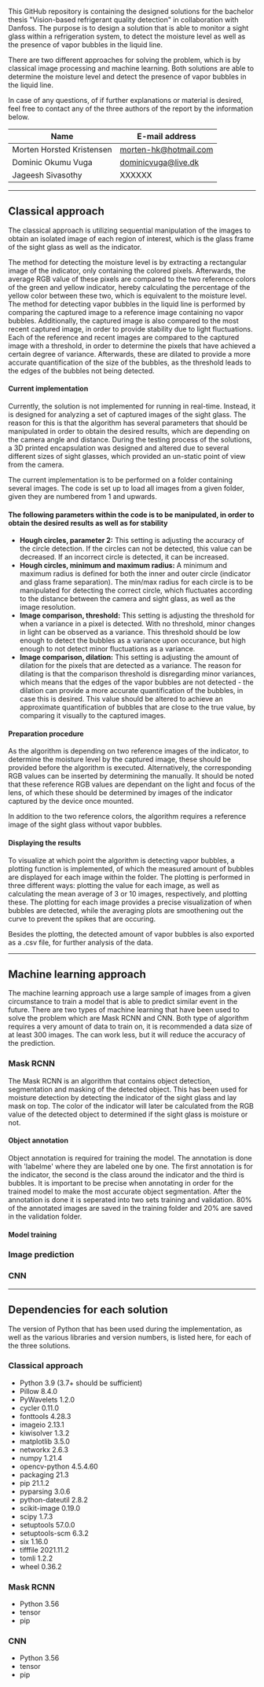 This GitHub repository is containing the designed solutions for the bachelor thesis "Vision-based refrigerant quality detection" in collaboration with Danfoss. The purpose is to design a solution that is able to monitor a sight glass within a refrigeration system, to detect the moisture level as well as the presence of vapor bubbles in the liquid line. 


There are two different approaches for solving the problem, which is by classical image processing and machine learning.
Both solutions are able to determine the moisture level and detect the presence of vapor bubbles in the liquid line.

In case of any questions, of if further explanations or material is desired, feel free to contact any of the three authors of the report by the information below.

Name | E-mail address
------------ | -------------
Morten Horsted Kristensen | morten-hk@hotmail.com
Dominic Okumu Vuga | dominicvuga@live.dk
Jageesh Sivasothy | XXXXXX


____________________________________________________

## Classical approach

The classical approach is utilizing sequential manipulation of the images to obtain an isolated image of each region of interest, which is the glass frame of the sight glass as well as the indicator.

The method for detecting the moisture level is by extracting a rectangular image of the indicator, only containing the colored pixels. Afterwards, the average RGB value of these pixels are compared to the two reference colors of the green and yellow indicator, hereby calculating the percentage of the yellow color between these two, which is equivalent to the moisture level.
The method for detecting vapor bubbles in the liquid line is performed by comparing the captured image to a reference image containing no vapor bubbles. Additionally, the captured image is also compared to the most recent captured image, in order to provide stability due to light fluctuations.
Each of the reference and recent images are compared to the captured image with a threshold, in order to determine the pixels that have achieved a certain degree of variance. Afterwards, these are dilated to provide a more accurate quantification of the size of the bubbles, as the threshold leads to the edges of the bubbles not being detected.

#### Current implementation

Currently, the solution is not implemented for running in real-time. Instead, it is designed for analyzing a set of captured images of the sight glass. The reason for this is that the algorithm has several parameters that should be manipulated in order to obtain the desired results, which are depending on the camera angle and distance. During the testing process of the solutions, a 3D printed encapsulation was designed and altered due to several different sizes of sight glasses, which provided an un-static point of view from the camera. 

The current implementation is to be performed on a folder containing several images. The code is set up to load all images from a given folder, given they are numbered from 1 and upwards.

#### The following parameters within the code is to be manipulated, in order to obtain the desired results as well as for stability

* **Hough circles, parameter 2:** This setting is adjusting the accuracy of the circle detection. If the circles can not be detected, this value can be decreased. If an incorrect circle is detected, it can be increased. 
* **Hough circles, minimum and maximum radius:** A minimum and maximum radius is defined for both the inner and outer circle (indicator and glass frame separation). The min/max radius for each circle is to be manipulated for detecting the correct circle, which fluctuates according to the distance between the camera and sight glass, as well as the image resolution.
* **Image comparison, threshold:** This setting is adjusting the threshold for when a variance in a pixel is detected. With no threshold, minor changes in light can be observed as a variance. This threshold should be low enough to detect the bubbles as a variance upon occurance, but high enough to not detect minor fluctuations as a variance.
* **Image comparison, dilation:** This setting is adjusting the amount of dilation for the pixels that are detected as a variance. The reason for dilating is that the comparison threshold is disregarding minor variances, which means that the edges of the vapor bubbles are not detected - the dilation can provide a more accurate quantification of the bubbles, in case this is desired. This value should be altered to achieve an approximate quantification of bubbles that are close to the true value, by comparing it visually to the captured images.

#### Preparation procedure

As the algorithm is depending on two reference images of the indicator, to determine the moisture level by the captured image, these should be provided before the algorithm is executed. Alternatively, the corresponding RGB values can be inserted by determining the manually. It should be noted that these reference RGB values are dependant on the light and focus of the lens, of which these should be determined by images of the indicator captured by the device once mounted.

In addition to the two reference colors, the algorithm requires a reference image of the sight glass without vapor bubbles. 

#### Displaying the results

To visualize at which point the algorithm is detecting vapor bubbles, a plotting function is implemented, of which the measured amount of bubbles are displayed for each image within the folder. The plotting is performed in three different ways: plotting the value for each image, as well as calculating the mean average of 3 or 10 images, respectively, and plotting these. The plotting for each image provides a precise visualization of when bubbles are detected, while the averaging plots are smoothening out the curve to prevent the spikes that are occuring. 

Besides the plotting, the detected amount of vapor bubbles is also exported as a .csv file, for further analysis of the data.

____________________________________________________

## Machine learning approach
The machine learning approach use a large sample of images from a given circumstance to train a model that is able to predict similar event in the future.
There are two types of machine learning that have been used to solve the problem which are Mask RCNN and CNN. Both type of algorithm requires a very amount of data to train on, it is recommended a data size of at least 300 images.
The can work less, but it will reduce the accuracy of the prediction.

### Mask RCNN
The Mask RCNN is an algorithm that contains object detection, segmentation and masking of the detected object. This has been used for moisture detection by detecting the indicator of the sight glass and lay mask on top. The color of the indicator will later be calculated from the RGB value of the detected object to determined if the sight glass is moisture or not.

#### Object annotation
Object annotation is required for training the model. The annotation is done with 'labelme' where they are labeled one by one. The first annotation is for the indicator, the second is the class around the indicator and the third is bubbles. 
It is important to be precise when annotating in order for the trained model to make the most accurate object segmentation. After the annotation is done it is seperated into two sets training and validation. 80% of the annotated images are saved in the training folder and 20% are saved in the validation folder. 
#### Model training

### Image prediction

### CNN






____________________________________________________

## Dependencies for each solution

The version of Python that has been used during the implementation, as well as the various libraries and version numbers, is listed here, for each of the three solutions.

### Classical approach

* Python		3.9 (3.7+ should be sufficient)
* Pillow		8.4.0	
* PyWavelets		1.2.0
* cycler		0.11.0
* fonttools		4.28.3
* imageio		2.13.1	
* kiwisolver		1.3.2	
* matplotlib		3.5.0	
* networkx		2.6.3	
* numpy			1.21.4	
* opencv-python		4.5.4.60	
* packaging		21.3	
* pip			21.1.2	
* pyparsing		3.0.6	
* python-dateutil	2.8.2	
* scikit-image		0.19.0	
* scipy			1.7.3	
* setuptools		57.0.0	
* setuptools-scm	6.3.2	
* six			1.16.0	
* tifffile		2021.11.2	
* tomli			1.2.2	
* wheel			0.36.2	

### Mask RCNN

* Python 3.56
* tensor
* pip

### CNN

* Python 3.56
* tensor
* pip



